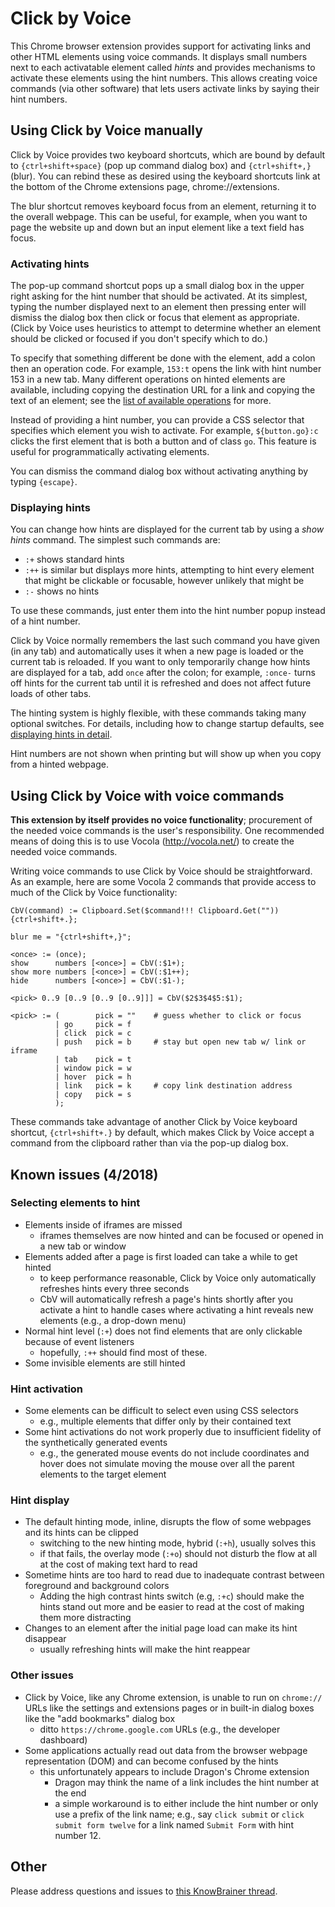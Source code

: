 # Click by Voice

This Chrome browser extension provides support for activating links and
other HTML elements using voice commands.  It displays small numbers
next to each activatable element called *hints* and provides mechanisms
to activate these elements using the hint numbers.  This allows creating
voice commands (via other software) that lets users activate links by
saying their hint numbers.


## Using Click by Voice manually

Click by Voice provides two keyboard shortcuts, which are bound by
default to `{ctrl+shift+space}` (pop up command dialog box) and
`{ctrl+shift+,}` (blur).  You can rebind these as desired using the
keyboard shortcuts link at the bottom of the Chrome extensions page,
chrome://extensions.

The blur shortcut removes keyboard focus from an element, returning it
to the overall webpage.  This can be useful, for example, when you want
to page the website up and down but an input element like a text field
has focus.

### Activating hints

The pop-up command shortcut pops up a small dialog box in the upper
right asking for the hint number that should be activated.  At its
simplest, typing the number displayed next to an element then pressing
enter will dismiss the dialog box then click or focus that element as
appropriate.  (Click by Voice uses heuristics to attempt to determine
whether an element should be clicked or focused if you don't specify
which to do.)

To specify that something different be done with the element, add a
colon then an operation code.  For example, `153:t` opens the link with
hint number 153 in a new tab.  Many different operations on hinted
elements are available, including copying the destination URL for a link
and copying the text of an element; see the
[list of available operations](./doc/activation_commands.md) for more.

Instead of providing a hint number, you can provide a CSS selector that
specifies which element you wish to activate.  For example,
`${button.go}:c` clicks the first element that is both a button and of
class `go`.  This feature is useful for programmatically activating
elements.

You can dismiss the command dialog box without activating anything by
typing `{escape}`.

###  Displaying hints

You can change how hints are displayed for the current tab by using a
_show hints_ command.  The simplest such commands are:

* `:+` shows standard hints
* `:++` is similar but displays more hints, attempting to hint every
  element that might be clickable or focusable, however unlikely that
  might be
* `:-` shows no hints

To use these commands, just enter them into the hint number popup
instead of a hint number.

Click by Voice normally remembers the last such command you have given
(in any tab) and automatically uses it when a new page is loaded or the
current tab is reloaded.  If you want to only temporarily change how
hints are displayed for a tab, add `once` after the colon; for example,
`:once-` turns off hints for the current tab until it is refreshed and
does not affect future loads of other tabs.

The hinting system is highly flexible, with these commands taking many
optional switches.  For details, including how to change startup
defaults, see [displaying hints in detail](./doc/displaying_hints.md).

Hint numbers are not shown when printing but will show up when you copy
from a hinted webpage.


## Using Click by Voice with voice commands

**This extension by itself provides no voice functionality**;
procurement of the needed voice commands is the user's responsibility.
One recommended means of doing this is to use Vocola
(http://vocola.net/) to create the needed voice commands.

Writing voice commands to use Click by Voice should be straightforward.
As an example, here are some Vocola 2 commands that provide access to
much of the Click by Voice functionality:

    CbV(command) := Clipboard.Set($command!!! Clipboard.Get("")) {ctrl+shift+.};

    blur me = "{ctrl+shift+,}";

	<once> := (once);
    show      numbers [<once>] = CbV(:$1+);
    show more numbers [<once>] = CbV(:$1++);
    hide      numbers [<once>] = CbV(:$1-);
    
    <pick> 0..9 [0..9 [0..9 [0..9]]] = CbV($2$3$4$5:$1);
    
    <pick> := (        pick = ""    # guess whether to click or focus
              | go     pick = f
              | click  pick = c
              | push   pick = b     # stay but open new tab w/ link or iframe
              | tab    pick = t
              | window pick = w
              | hover  pick = h
              | link   pick = k     # copy link destination address
              | copy   pick = s
              );

These commands take advantage of another Click by Voice keyboard
shortcut, `{ctrl+shift+.}` by default, which makes Click by Voice accept
a command from the clipboard rather than via the pop-up dialog box.


## Known issues (4/2018)

### Selecting elements to hint

* Elements inside of iframes are missed
  * iframes themselves are now hinted and can be focused or opened in a
    new tab or window
* Elements added after a page is first loaded can take a while to get
  hinted
  * to keep performance reasonable, Click by Voice only automatically
    refreshes hints every three seconds
  * CbV will automatically refresh a page's hints shortly after you
    activate a hint to handle cases where activating a hint reveals
    new elements (e.g., a drop-down menu)
* Normal hint level (`:+`) does not find elements that are only clickable
  because of event listeners
  * hopefully, `:++` should find most of these.
* Some invisible elements are still hinted

### Hint activation

* Some elements can be difficult to select even using CSS selectors
  * e.g., multiple elements that differ only by their contained text
* Some hint activations do not work properly due to insufficient
  fidelity of the synthetically generated events
  * e.g., the generated mouse events do not include coordinates and
    hover does not simulate moving the mouse over all the parent
    elements to the target element

### Hint display

* The default hinting mode, inline, disrupts the flow of some webpages
  and its hints can be clipped
  * switching to the new hinting mode, hybrid (`:+h`), usually solves this
  * if that fails, the overlay mode (`:+o`) should not disturb the flow
    at all at the cost of making text hard to read
* Sometime hints are too hard to read due to inadequate contrast between
  foreground and background colors
  * Adding the high contrast hints switch (e.g, `:+c`) should make the
    hints stand out more and be easier to read at the cost of making
    them more distracting
* Changes to an element after the initial page load can make its hint disappear
  * usually refreshing hints will make the hint reappear

### Other issues

* Click by Voice, like any Chrome extension, is unable to run on
  `chrome://` URLs like the settings and extensions pages or in built-in
  dialog boxes like the "add bookmarks" dialog box
  * ditto `https://chrome.google.com` URLs (e.g., the developer dashboard)
* Some applications actually read out data from the browser webpage
  representation (DOM) and can become confused by the hints
  * this unfortunately appears to include Dragon's Chrome extension
	* Dragon may think the name of a link includes the hint number at the end
    *  a simple workaround is to either include the hint number or only
       use a prefix of the link name; e.g., say `click submit` or `click
       submit form twelve` for a link named `Submit Form` with hint
       number 12.


## Other

Please address questions and issues to <a
href="http://www.knowbrainer.com/forums/forum/messageview.cfm?catid=25&threadid=22663">this
KnowBrainer thread</a>.
